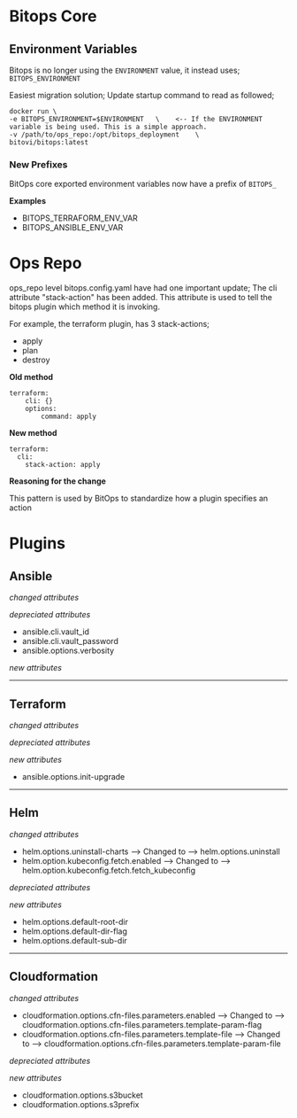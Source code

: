 # Bitops Core

## Environment Variables
Bitops is no longer using the `ENVIRONMENT` value, it instead uses; `BITOPS_ENVIRONMENT`

Easiest migration solution; 
Update startup command to read as followed;
```
docker run \
-e BITOPS_ENVIRONMENT=$ENVIRONMENT   \    <-- If the ENVIRONMENT variable is being used. This is a simple approach. 
-v /path/to/ops_repo:/opt/bitops_deployment    \
bitovi/bitops:latest
```

### New Prefixes
BitOps core exported environment variables now have a prefix of `BITOPS_`

**Examples**
- BITOPS_TERRAFORM_ENV_VAR
- BITOPS_ANSIBLE_ENV_VAR


# Ops Repo
ops_repo level bitops.config.yaml have had one important update; The cli attribute "stack-action" has been added. This attribute is used to tell the bitops plugin which method it is invoking. 

For example, the terraform plugin, has 3 stack-actions;
- apply
- plan
- destroy

**Old method**
```
terraform:
    cli: {}
    options:
        command: apply
```

**New method**
```
terraform:
  cli:
    stack-action: apply
```

**Reasoning for the change**

This pattern is used by BitOps to standardize how a plugin specifies an action


# Plugins
## Ansible
*changed attributes*

*depreciated attributes*
- ansible.cli.vault_id
- ansible.cli.vault_password
- ansible.options.verbosity

*new attributes*

<hr/>

## Terraform
*changed attributes*

*depreciated attributes*

*new attributes*
- ansible.options.init-upgrade

<hr/>

## Helm
*changed attributes*
- helm.options.uninstall-charts --> Changed to --> helm.options.uninstall
- helm.option.kubeconfig.fetch.enabled --> Changed to --> helm.option.kubeconfig.fetch.fetch_kubeconfig

*depreciated attributes*


*new attributes*
- helm.options.default-root-dir
- helm.options.default-dir-flag
- helm.options.default-sub-dir

<hr/>

## Cloudformation
*changed attributes*
- cloudformation.options.cfn-files.parameters.enabled --> Changed to --> cloudformation.options.cfn-files.parameters.template-param-flag
- cloudformation.options.cfn-files.parameters.template-file --> Changed to --> cloudformation.options.cfn-files.parameters.template-param-file

*depreciated attributes*


*new attributes*
- cloudformation.options.s3bucket
- cloudformation.options.s3prefix
